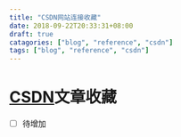 ```yaml
---
title: "CSDN网站连接收藏"
date: 2018-09-22T20:33:31+08:00
draft: true
catagories: ["blog", "reference", "csdn"]
tags: ["blog", "reference", "csdn"]
---
```


# [CSDN]文章收藏
- [ ] 待增加

[CSDN]: https://blog.csdn.net "CSDN博客地址"

